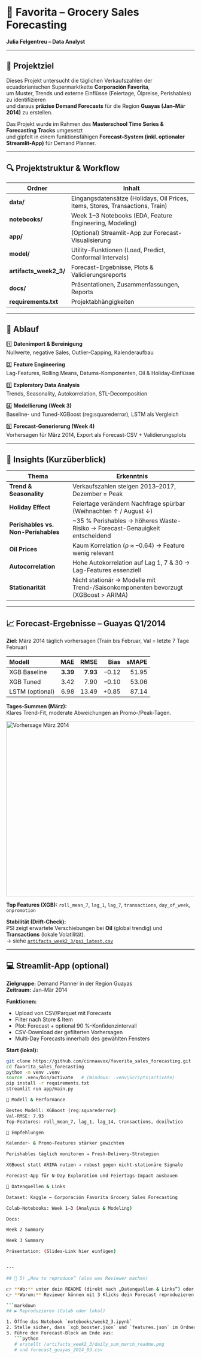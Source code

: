 # 🛒 Favorita – Grocery Sales Forecasting  
**Julia Felgentreu – Data Analyst**

---

## 🎯 Projektziel
Dieses Projekt untersucht die täglichen Verkaufszahlen der ecuadorianischen Supermarktkette **Corporación Favorita**,  
um Muster, Trends und externe Einflüsse (Feiertage, Ölpreise, Perishables) zu identifizieren  
und daraus **präzise Demand Forecasts** für die Region **Guayas (Jan–Mär 2014)** zu erstellen.

Das Projekt wurde im Rahmen des **Masterschool Time Series & Forecasting Tracks** umgesetzt  
und gipfelt in einem funktionsfähigen **Forecast-System (inkl. optionaler Streamlit-App)** für Demand Planner.

---

## 🔍 Projektstruktur & Workflow

| Ordner | Inhalt |
|--------|--------|
| **data/** | Eingangsdatensätze (Holidays, Oil Prices, Items, Stores, Transactions, Train) |
| **notebooks/** | Week 1–3 Notebooks (EDA, Feature Engineering, Modeling) |
| **app/** | (Optional) Streamlit-App zur Forecast-Visualisierung |
| **model/** | Utility-Funktionen (Load, Predict, Conformal Intervals) |
| **artifacts_week2_3/** | Forecast-Ergebnisse, Plots & Validierungsreports |
| **docs/** | Präsentationen, Zusammenfassungen, Reports |
| **requirements.txt** | Projektabhängigkeiten |

---

## 🧩 Ablauf

1️⃣ **Datenimport & Bereinigung**  
Nullwerte, negative Sales, Outlier-Capping, Kalenderaufbau  

2️⃣ **Feature Engineering**  
Lag-Features, Rolling Means, Datums-Komponenten, Oil & Holiday-Einflüsse  

3️⃣ **Exploratory Data Analysis**  
Trends, Seasonality, Autokorrelation, STL-Decomposition  

4️⃣ **Modellierung (Week 3)**  
Baseline- und Tuned-XGBoost (reg:squarederror), LSTM als Vergleich  

5️⃣ **Forecast-Generierung (Week 4)**  
Vorhersagen für März 2014, Export als Forecast-CSV + Validierungsplots  

---

## 🧠 Insights (Kurzüberblick)

| Thema | Erkenntnis |
|-------|-------------|
| **Trend & Seasonality** | Verkaufszahlen steigen 2013–2017, Dezember = Peak |
| **Holiday Effect** | Feiertage verändern Nachfrage spürbar (Weihnachten ↑ / August ↓) |
| **Perishables vs. Non-Perishables** | ~35 % Perishables → höheres Waste-Risiko → Forecast-Genauigkeit entscheidend |
| **Oil Prices** | Kaum Korrelation (ρ ≈ –0.64) → Feature wenig relevant |
| **Autocorrelation** | Hohe Autokorrelation auf Lag 1, 7 & 30 → Lag-Features essenziell |
| **Stationarität** | Nicht stationär → Modelle mit Trend-/Saisonkomponenten bevorzugt (XGBoost > ARIMA) |

---

## 📈 Forecast-Ergebnisse – Guayas Q1/2014

**Ziel:** März 2014 täglich vorhersagen (Train bis Februar, Val = letzte 7 Tage Februar)

| Modell | MAE | RMSE | Bias | sMAPE |
|:--|--:|--:|--:|--:|
| XGB Baseline | **3.39** | **7.93** | –0.12 | 51.95 |
| XGB Tuned | 3.42 | 7.90 | –0.10 | 53.06 |
| LSTM (optional) | 6.98 | 13.49 | +0.85 | 87.14 |

**Tages-Summen (März):**  
Klares Trend-Fit, moderate Abweichungen an Promo-/Peak-Tagen.

<img width="1186" height="468" alt="Vorhersage März 2014" src="https://github.com/user-attachments/assets/10e55ffc-2fa5-44b7-bd5f-cd9b9eca588f" />

**Top Features (XGB):**
`roll_mean_7`, `lag_1`, `lag_7`, `transactions`, `day_of_week`, `onpromotion`

**Stabilität (Drift-Check):**  
PSI zeigt erwartete Verschiebungen bei **Oil** (global trendig) und **Transactions** (lokale Volatilität).  
→ siehe [`artifacts_week2_3/psi_latest.csv`](artifacts_week2_3/psi_latest.csv)

---

## 💻 Streamlit-App (optional)
**Zielgruppe:** Demand Planner in der Region Guayas  
**Zeitraum:** Jan–Mär 2014

**Funktionen:**
- Upload von CSV/Parquet mit Forecasts  
- Filter nach Store & Item  
- Plot: Forecast + optional 90 %-Konfidenzintervall  
- CSV-Download der gefilterten Vorhersagen  
- Multi-Day Forecasts innerhalb des gewählten Fensters

**Start (lokal):**
```bash
git clone https://github.com/cinnaavox/favorita_sales_forecasting.git
cd favorita_sales_forecasting
python -m venv .venv
source .venv/bin/activate   # (Windows: .venv\Scripts\activate)
pip install -r requirements.txt
streamlit run app/main.py

🧮 Modell & Performance

Bestes Modell: XGBoost (reg:squarederror)
Val-RMSE: 7.93
Top-Features: roll_mean_7, lag_1, lag_14, transactions, dcoilwtico

🧭 Empfehlungen

Kalender- & Promo-Features stärker gewichten

Perishables täglich monitoren → Fresh-Delivery-Strategien

XGBoost statt ARIMA nutzen → robust gegen nicht-stationäre Signale

Forecast-App für N-Day Exploration und Feiertags-Impact ausbauen

📂 Datenquellen & Links

Dataset: Kaggle – Corporación Favorita Grocery Sales Forecasting

Colab-Notebooks: Week 1–3 (Analysis & Modeling)

Docs:

Week 2 Summary

Week 3 Summary

Präsentation: (Slides-Link hier einfügen)


---

## 🧩 5) „How to reproduce“ (also was Reviewer machen)

👉 **Wo:** unter dein README (direkt nach „Datenquellen & Links“) oder als eigenen Abschnitt  
👉 **Warum:** Reviewer können mit 3 Klicks dein Forecast reproduzieren  

```markdown
## ▶️ Reproduzieren (Colab oder lokal)

1. Öffne das Notebook `notebooks/week2_3.ipynb`  
2. Stelle sicher, dass `xgb_booster.json` und `features.json` im Ordner `artifacts_week2_3/` liegen  
3. Führe den Forecast-Block am Ende aus:
   ```python
   # erstellt /artifacts_week2_3/daily_sum_march_readme.png
   # und forecast_guayas_2014_03.csv

